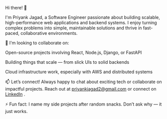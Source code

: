 Hi there! 👋

I'm Priyank Jagad, a Software Engineer passionate about building scalable, high-performance web applications and backend systems. I enjoy turning complex problems into simple, maintainable solutions and thrive in fast-paced, collaborative environments.

👯 I'm looking to collaborate on:

Open-source projects involving React, Node.js, Django, or FastAPI

Building things that scale — from slick UIs to solid backends

Cloud infrastructure work, especially with AWS and distributed systems

📫 Let’s connect!
Always happy to chat about exciting tech or collaborate on impactful projects. Reach out at priyankjagad2@gmail.com or connect on [LinkedIn](https://www.linkedin.com/in/priyank-jagad/) .

⚡ Fun fact:
I name my side projects after random snacks. Don’t ask why — it just works.


